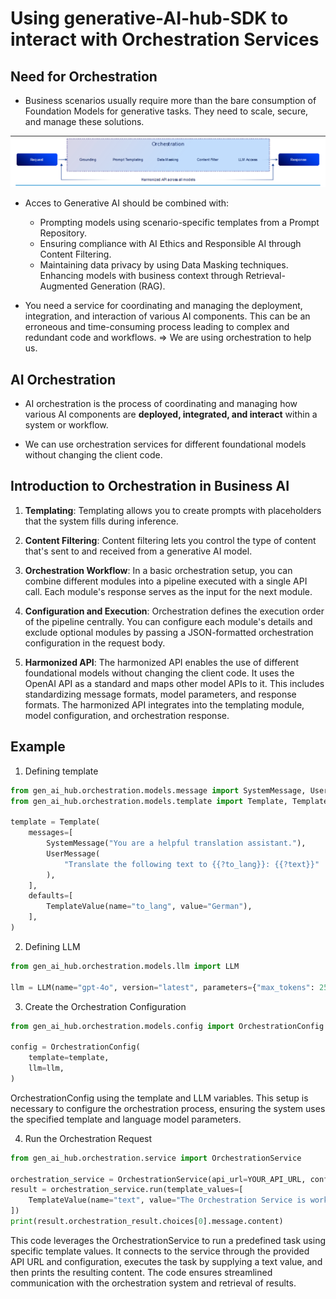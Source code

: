 # Using generative-AI-hub-SDK to interact with Orchestration Services

## Need for Orchestration

- Business scenarios usually require more than the bare consumption of Foundation Models for generative tasks. They need to scale, secure, and manage these solutions.

![orchestration](../img/orchestration.png)

- Acces to Generative AI should be combined with:
  - Prompting models using scenario-specific templates from a Prompt Repository.
  - Ensuring compliance with AI Ethics and Responsible AI through Content Filtering.
  - Maintaining data privacy by using Data Masking techniques.
    Enhancing models with business context through Retrieval-Augmented Generation (RAG).

- You need a service for coordinating and managing the deployment, integration, and interaction of various AI components. This can be an erroneous and time-consuming process leading to complex and redundant code and workflows. => We are using orchestration to help us.

## AI Orchestration

- AI orchestration is the process of coordinating and managing how various AI components are **deployed, integrated, and interact** within a system or workflow.

- We can use orchestration services for different foundational models without changing the client code.

## Introduction to Orchestration in Business AI

1. **Templating**: Templating allows you to create prompts with placeholders that the system fills during inference.

2. **Content Filtering**: Content filtering lets you control the type of content that's sent to and received from a generative AI model.

3. **Orchestration Workflow**: In a basic orchestration setup, you can combine different modules into a pipeline executed with a single API call. Each module's response serves as the input for the next module.

4. **Configuration and Execution**: Orchestration defines the execution order of the pipeline centrally. You can configure each module's details and exclude optional modules by passing a JSON-formatted orchestration configuration in the request body.

5. **Harmonized API**: The harmonized API enables the use of different foundational models without changing the client code. It uses the OpenAI API as a standard and maps other model APIs to it. This includes standardizing message formats, model parameters, and response formats. The harmonized API integrates into the templating module, model configuration, and orchestration response.

## Example

1. Defining template

```python
from gen_ai_hub.orchestration.models.message import SystemMessage, UserMessage
from gen_ai_hub.orchestration.models.template import Template, TemplateValue

template = Template(
    messages=[
        SystemMessage("You are a helpful translation assistant."),
        UserMessage(
            "Translate the following text to {{?to_lang}}: {{?text}}"
        ),
    ],
    defaults=[
        TemplateValue(name="to_lang", value="German"),
    ],
)
```

2. Defining LLM

```python
from gen_ai_hub.orchestration.models.llm import LLM

llm = LLM(name="gpt-4o", version="latest", parameters={"max_tokens": 256, "temperature": 0.2})
```

3. Create the Orchestration Configuration

```python
from gen_ai_hub.orchestration.models.config import OrchestrationConfig

config = OrchestrationConfig(
    template=template,
    llm=llm,
)
```

OrchestrationConfig using the template and LLM variables. This setup is necessary to configure the orchestration process, ensuring the system uses the specified template and language model parameters.

4. Run the Orchestration Request

```python
from gen_ai_hub.orchestration.service import OrchestrationService

orchestration_service = OrchestrationService(api_url=YOUR_API_URL, config=config)
result = orchestration_service.run(template_values=[
    TemplateValue(name="text", value="The Orchestration Service is working!")
])
print(result.orchestration_result.choices[0].message.content)
```

This code leverages the OrchestrationService to run a predefined task using specific template values. It connects to the service through the provided API URL and configuration, executes the task by supplying a text value, and then prints the resulting content. The code ensures streamlined communication with the orchestration system and retrieval of results.
